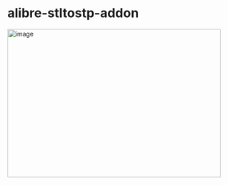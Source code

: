 # alibre-stltostp-addon

<img width="477" height="332" alt="image" src="https://github.com/user-attachments/assets/b7895550-6975-410e-94da-2734e558c705" />

